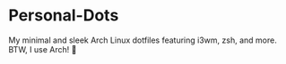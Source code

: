 # Personal-Dots
My minimal and sleek Arch Linux dotfiles featuring i3wm, zsh, and more. BTW, I use Arch! 🚀

